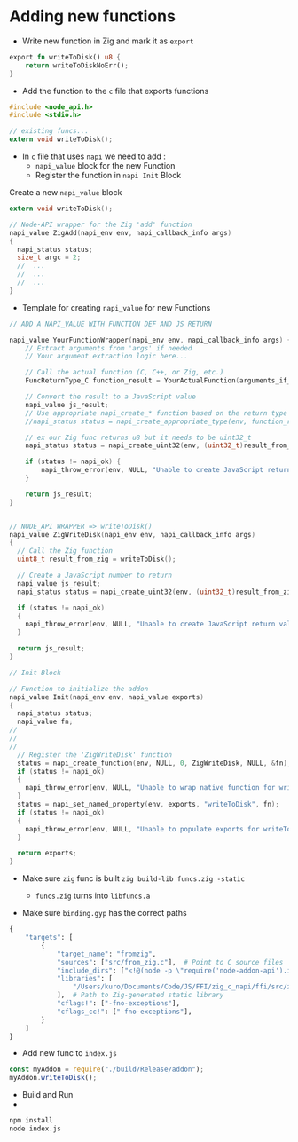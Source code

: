 # Adding new functions

- Write new function in Zig and mark it as `export`

```rust
export fn writeToDisk() u8 {
    return writeToDiskNoErr();
}
```

- Add the function to the `c` file that exports functions

```c
#include <node_api.h>
#include <stdio.h>

// existing funcs...
extern void writeToDisk();
```

- In `c` file that uses `napi` we need to add :
  - `napi_value` block for the new Function
  - Register the function in `napi Init` Block

Create a new `napi_value` block

```c
extern void writeToDisk();

// Node-API wrapper for the Zig 'add' function
napi_value ZigAdd(napi_env env, napi_callback_info args)
{
  napi_status status;
  size_t argc = 2;
  //  ...
  //  ...
  //  ...
}
```

- Template for creating `napi_value` for new Functions

```c
// ADD A NAPI_VALUE WITH FUNCTION DEF AND JS RETURN

napi_value YourFunctionWrapper(napi_env env, napi_callback_info args) {
    // Extract arguments from 'args' if needed
    // Your argument extraction logic here...

    // Call the actual function (C, C++, or Zig, etc.)
    FuncReturnType_C function_result = YourActualFunction(arguments_if_any);

    // Convert the result to a JavaScript value
    napi_value js_result;
    // Use appropriate napi_create_* function based on the return type
    //napi_status status = napi_create_appropriate_type(env, function_result, &js_result);

    // ex our Zig func returns u8 but it needs to be uint32_t
    napi_status status = napi_create_uint32(env, (uint32_t)result_from_zig, &js_result);

    if (status != napi_ok) {
        napi_throw_error(env, NULL, "Unable to create JavaScript return value");
    }

    return js_result;
}


// NODE_API WRAPPER => writeToDisk()
napi_value ZigWriteDisk(napi_env env, napi_callback_info args)
{
  // Call the Zig function
  uint8_t result_from_zig = writeToDisk();

  // Create a JavaScript number to return
  napi_value js_result;
  napi_status status = napi_create_uint32(env, (uint32_t)result_from_zig, &js_result);

  if (status != napi_ok)
  {
    napi_throw_error(env, NULL, "Unable to create JavaScript return value");
  }

  return js_result;
}

// Init Block

// Function to initialize the addon
napi_value Init(napi_env env, napi_value exports)
{
  napi_status status;
  napi_value fn;
//
//
//
  // Register the 'ZigWriteDisk' function
  status = napi_create_function(env, NULL, 0, ZigWriteDisk, NULL, &fn);
  if (status != napi_ok)
  {
    napi_throw_error(env, NULL, "Unable to wrap native function for writeToDisk");
  }
  status = napi_set_named_property(env, exports, "writeToDisk", fn);
  if (status != napi_ok)
  {
    napi_throw_error(env, NULL, "Unable to populate exports for writeToDisk");
  }

  return exports;
}
```

- Make sure `zig` func is built `zig build-lib funcs.zig -static`

  - `funcs.zig` turns into `libfuncs.a`

- Make sure `binding.gyp` has the correct paths

```py
{
    "targets": [
        {
            "target_name": "fromzig",
            "sources": ["src/from_zig.c"],  # Point to C source files
            "include_dirs": ["<!@(node -p \"require('node-addon-api').include\")"],
            "libraries": [
                "/Users/kuro/Documents/Code/JS/FFI/zig_c_napi/ffi/src/zig_fn/libfuncs.a"
            ],  # Path to Zig-generated static library
            "cflags!": ["-fno-exceptions"],
            "cflags_cc!": ["-fno-exceptions"],
        }
    ]
}
```

- Add new func to `index.js`

```js
const myAddon = require("./build/Release/addon");
myAddon.writeToDisk();
```

- Build and Run
-

```bash
npm install
node index.js
```
